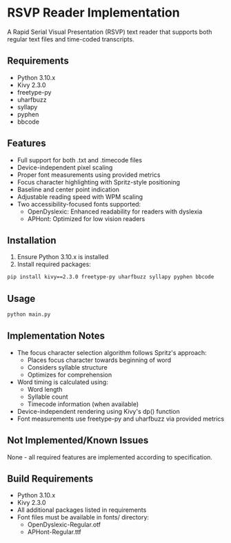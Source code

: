 # RSVP Reader Implementation

A Rapid Serial Visual Presentation (RSVP) text reader that supports both regular text files and time-coded transcripts.

## Requirements

- Python 3.10.x
- Kivy 2.3.0
- freetype-py
- uharfbuzz
- syllapy
- pyphen
- bbcode

## Features

- Full support for both .txt and .timecode files
- Device-independent pixel scaling
- Proper font measurements using provided metrics
- Focus character highlighting with Spritz-style positioning
- Baseline and center point indication
- Adjustable reading speed with WPM scaling
- Two accessibility-focused fonts supported:
  - OpenDyslexic: Enhanced readability for readers with dyslexia
  - APHont: Optimized for low vision readers

## Installation

1. Ensure Python 3.10.x is installed
2. Install required packages:
```bash
pip install kivy==2.3.0 freetype-py uharfbuzz syllapy pyphen bbcode
```

## Usage

```bash
python main.py
```

## Implementation Notes

- The focus character selection algorithm follows Spritz's approach:
  - Places focus character towards beginning of word
  - Considers syllable structure
  - Optimizes for comprehension
- Word timing is calculated using:
  - Word length
  - Syllable count
  - Timecode information (when available)
- Device-independent rendering using Kivy's dp() function
- Font measurements use freetype-py and uharfbuzz via provided metrics

## Not Implemented/Known Issues

None - all required features are implemented according to specification.

## Build Requirements

- Python 3.10.x
- Kivy 2.3.0
- All additional packages listed in requirements
- Font files must be available in fonts/ directory:
  - OpenDyslexic-Regular.otf
  - APHont-Regular.ttf